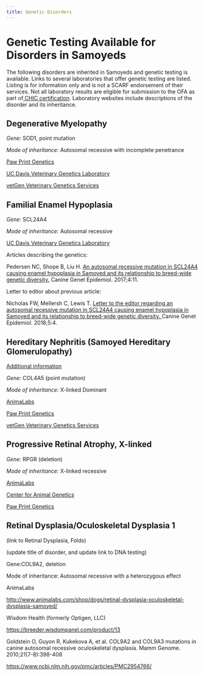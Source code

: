 ```yaml
---
title: Genetic Disorders
---
```

# **Genetic Testing Available for Disorders in Samoyeds**

The following disorders are inherited in Samoyeds and genetic testing is available. Links to several laboratories that offer genetic testing are listed. Listing is for information only and is not a SCARF endorsement of their services. Not all laboratory results are eligible for submission to the OFA as part of[ CHIC certification](https://www.ofa.org/about/chic-program).  Laboratory websites include descriptions of the disorder and its inheritance. 

## **Degenerative Myelopathy**

*Gene:* SOD1, point mutation

*Mode of inheritance:* Autosomal recessive with incomplete penetrance

[Paw Print Genetics](https://www.pawprintgenetics.com/products/tests/details/87/?breed=26)

[UC Davis Veterinary Genetics Laboratory](https://vgl.ucdavis.edu/test/degenerative-myelopathy)

[vetGen Veterinary Genetics Services](https://www.vetgen.com/canine-dm.html)

## **Familial Enamel Hypoplasia**

*Gene:* SCL24A4

*Mode of inheritance:* Autosomal recessive

[UC Davis Veterinary Genetics Laboratory](<https://vgl.ucdavis.edu/test/feh-samoyed>)

Articles describing the genetics:

Pedersen NC, Shope B, Liu H. [An autosomal recessive mutation in SCL24A4 causing enamel hypoplasia in Samoyed and its relationship to breed-wide genetic diversity.](<https://www.ncbi.nlm.nih.gov/pmc/articles/PMC5699110/>) Canine Genet Epidemiol. 2017;4:11.

Letter to editor about previous article:

Nicholas FW, Mellersh C, Lewis T. [Letter to the editor regarding an autosomal recessive mutation in SCL24A4 causing enamel hypoplasia in Samoyed and its relationship to breed-wide genetic diversity. ](<https://www.ncbi.nlm.nih.gov/pmc/articles/PMC5930769/>)Canine Genet Epidemiol. 2018;5:4.

[](https://www.ncbi.nlm.nih.gov/pmc/articles/PMC5930769/)

## **Hereditary Nephritis (Samoyed Hereditary Glomerulopathy)**

[Additional information](https://www.samoyedhealthfoundation.org/diseases/hereditary-nephritis/) 

*Gene:* COL4A5 (point mutation)

*Mode of inheritance:* X-linked Dominant

[AnimaLabs](<http://www.animalabs.com/shop/dogs/samoyed-hereditary-nephritis-glomerulopathy/>)

[Paw Print Genetics](<https://www.pawprintgenetics.com/products/tests/details/76/?breed=26>)

[vetGen Veterinary Genetics Services](<https://www.vetgen.com/canine-hereditary-nephritis.html>)

[](https://www.vetgen.com/canine-hereditary-nephritis.html)

## **Progressive Retinal Atrophy, X-linked**

*Gene:* RPGR (deletion)

*Mode of inheritance:* X-linked recessive

[AnimaLabs](<http://www.animalabs.com/shop/dogs/x-linked-progressive-retinal-atrophy-1-xlpra1gres/>)

[Center for Animal Genetics](<https://www.centerforanimalgenetics.com/services/dog-genetic-testing/hereditary-disease-testing-for-dogs/xlpra/>)

[Paw Print Genetics](<https://www.pawprintgenetics.com/products/tests/details/214/?breed=26>)

## **Retinal Dysplasia/Oculoskeletal Dysplasia 1**

(link to Retinal Dysplasia, Folds)

(update title of disorder, and update link to DNA testing)

Gene:COL9A2, deletion

Mode of inheritance: Autosomal recessive with a heterozygous effect

AnimaLabs

<http://www.animalabs.com/shop/dogs/retinal-dysplasia-oculoskeletal-dysplasia-samoyed/>

Wisdom Health (formerly Optigen, LLC)

<https://breeder.wisdompanel.com/product/13>

Goldstein O, Guyon R, Kukekova A, et al. COL9A2 and COL9A3 mutations in canine autosomal recessive oculoskeletal dysplasia. Mamm Genome. 2010;21(7-8):398-408

<https://www.ncbi.nlm.nih.gov/pmc/articles/PMC2954766/>